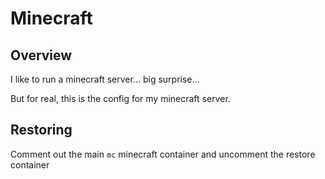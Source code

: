 # Minecraft

## Overview

I like to run a minecraft server... big surprise...

But for real, this is the config for my minecraft server.

## Restoring

Comment out the main `mc` minecraft container and uncomment the restore container
